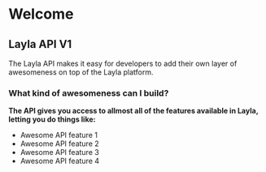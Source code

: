 # Welcome

## Layla API V1

The Layla API makes it easy for developers to add their own layer of awesomeness on top of the Layla platform.

### What kind of awesomeness can I build?
**The API gives you access to allmost all of the features available in Layla, letting you do things like:**

- Awesome API feature 1
- Awesome API feature 2
- Awesome API feature 3
- Awesome API feature 4